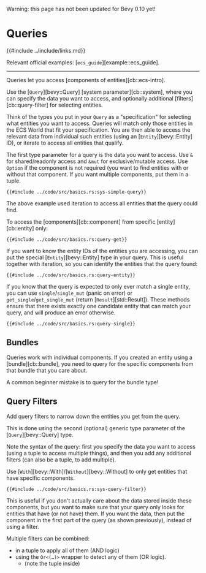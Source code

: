 Warning: this page has not been updated for Bevy 0.10 yet!

# Queries

{{#include ../include/links.md}}

Relevant official examples:
[`ecs_guide`][example::ecs_guide].

---

Queries let you access [components of entities][cb::ecs-intro].

Use the [`Query`][bevy::Query] [system parameter][cb::system], where you can
specify the data you want to access, and optionally additional
[filters][cb::query-filter] for selecting entities.

Think of the types you put in your `Query` as a "specification" for selecting
what entities you want to access. Queries will match only those entities in the
ECS World that fit your specification. You are then able to access the relevant
data from individual such entities (using an [`Entity`][bevy::Entity] ID), or
iterate to access all entities that qualify.

The first type parameter for a query is the data you want to access. Use `&` for
shared/readonly access and `&mut` for exclusive/mutable access. Use `Option` if
the component is not required (you want to find entities with or without that
component. If you want multiple components, put them in a tuple.

```rust,no_run,noplayground
{{#include ../code/src/basics.rs:sys-simple-query}}
```

The above example used iteration to access all entities that the query could find.

To access the [components][cb::component] from specific [entity][cb::entity]
only:

```rust,no_run,noplayground
{{#include ../code/src/basics.rs:query-get}}
```

If you want to know the entity IDs of the entities you are accessing, you can
put the special [`Entity`][bevy::Entity] type in your query. This is useful
together with iteration, so you can identify the entities that the query found:

```rust,no_run,noplayground
{{#include ../code/src/basics.rs:query-entity}}
```

If you know that the query is expected to only ever match a single entity, you
can use `single`/`single_mut` (panic on error) or `get_single`/`get_single_mut`
(return [`Result`][std::Result]). These methods ensure that there exists exactly
one candidate entity that can match your query, and will produce an error
otherwise.

```rust,no_run,noplayground
{{#include ../code/src/basics.rs:query-single}}
```

## Bundles

Queries work with individual components. If you created an entity using a
[bundle][cb::bundle], you need to query for the specific components from
that bundle that you care about.

A common beginner mistake is to query for the bundle type!

## Query Filters

Add query filters to narrow down the entities you get from the query.

This is done using the second (optional) generic type parameter of the
[`Query`][bevy::Query] type.

Note the syntax of the query: first you specify the data you want to access
(using a tuple to access multiple things), and then you add any additional
filters (can also be a tuple, to add multiple).

Use [`With`][bevy::With]/[`Without`][bevy::Without] to only get entities
that have specific components.

```rust,no_run,noplayground
{{#include ../code/src/basics.rs:sys-query-filter}}
```

This is useful if you don't actually care about the data stored inside these
components, but you want to make sure that your query only looks for entities
that have (or not have) them. If you want the data, then put the component in
the first part of the query (as shown previously), instead of using a filter.

Multiple filters can be combined:
 - in a tuple to apply all of them (AND logic)
 - using the `Or<(…)>` wrapper to detect any of them (OR logic).
   - (note the tuple inside)
